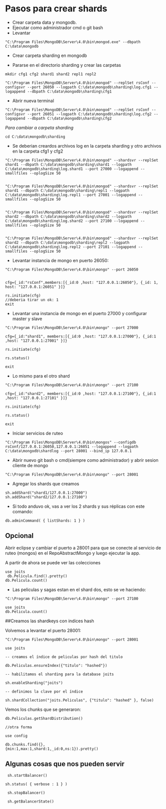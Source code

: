 # Pasos para crear shards
* Crear carpeta data y mongodb.
* Ejecutar como administrador cmd o git bash
* Levantar
```
"C:\Program Files\MongoDB\Server\4.0\bin\mongod.exe" --dbpath C:\data\mongodb
```

* Crear carpeta sharding en mongodb

* Pararse en el directorio sharding y crear las carpetas
```
mkdir cfg1 cfg2 shard1 shard2 repl1 repl2

"C:\Program Files\MongoDB\Server\4.0\bin\mongod" --replSet rsConf --configsvr --port 26050 --logpath C:\data\mongodb\sharding\log.cfg1 --logappend --dbpath C:\data\mongodb\sharding\cfg1
```

* Abrir nueva terminal
```
"C:\Program Files\MongoDB\Server\4.0\bin\mongod" --replSet rsConf --configsvr --port 26051 --logpath C:\data\mongodb\sharding\log.cfg2 --logappend --dbpath C:\data\mongodb\sharding\cfg2
```
*Para cambiar a carpeta sharding*
```
cd C:\data\mongodb\sharding
```
* Se deberian creardos archivos log en la carpeta sharding y otro archivos en la carpeta cfg1 y cfg2
```
"C:\Program Files\MongoDB\Server\4.0\bin\mongod" --shardsvr --replSet shard1 --dbpath C:\data\mongodb\sharding\shard1 --logpath C:\data\mongodb\sharding\log.shard1 --port 27000 --logappend --smallfiles --oplogSize 50


"C:\Program Files\MongoDB\Server\4.0\bin\mongod" --shardsvr --replSet shard1 --dbpath C:\data\mongodb\sharding\repl1 --logpath C:\data\mongodb\sharding\log.repl1 --port 27001 --logappend --smallfiles --oplogSize 50


"C:\Program Files\MongoDB\Server\4.0\bin\mongod" --shardsvr --replSet shard2 --dbpath C:\data\mongodb\sharding\shard2 --logpath C:\data\mongodb\sharding\log.shard2 --port 27100 --logappend --smallfiles --oplogSize 50


"C:\Program Files\MongoDB\Server\4.0\bin\mongod" --shardsvr --replSet shard2 --dbpath C:\data\mongodb\sharding\repl2 --logpath C:\data\mongodb\sharding\log.repl2 --port 27101 --logappend --smallfiles --oplogSize 50
```
* Levantar instancia de mongo en puerto 26050:
```
"C:\Program Files\MongoDB\Server\4.0\bin\mongo" --port 26050


cfg={_id:"rsConf",members:[{_id:0 ,host: "127.0.0.1:26050"}, {_id: 1, host: "127.0.0.1:26051" }]}

rs.initiate(cfg) 
//deberia tirar un ok: 1
exit
```
* Levantar una instancia de mongo en el puerto 27000 y configurar master y slave
```
"C:\Program Files\MongoDB\Server\4.0\bin\mongo" --port 27000

cfg={_id:"shard1", members:[{_id:0 ,host: "127.0.0.1:27000"}, {_id:1 ,host: "127.0.0.1:27001" }]}

rs.initiate(cfg)

rs.status()

exit
```

* Lo mismo para el otro shard
```
"C:\Program Files\MongoDB\Server\4.0\bin\mongo" --port 27100

cfg={_id:"shard2", members:[{_id:0 ,host: "127.0.0.1:27100"}, {_id:1 ,host: "127.0.0.1:27101" }]}

rs.initiate(cfg)

rs.status()

exit
```
* Iniciar servicios de ruteo
```
"C:\Program Files\MongoDB\Server\4.0\bin\mongos" --configdb rsConf/127.0.0.1:26050,127.0.0.1:26051 --logappend --logpath C:\data\mongodb\shardlog --port 28001 --bind_ip 127.0.0.1
```
* Abrir nuevo git bash o cmd(siempre como administrador) y abrir sesion cliente de mongo
```
"C:\Program Files\MongoDB\Server\4.0\bin\mongo" --port 28001
```
* Agregar los shards que creamos
```
sh.addShard("shard1/127.0.0.1:27000")
sh.addShard("shard2/127.0.0.1:27100")
```
* Si todo anduvo ok, vas a ver los 2 shards y sus réplicas con este comando:
```
db.adminCommand( { listShards: 1 } )
```
## Opcional
Abrir eclipse y cambiar el puerto a 28001 para que se conecte al servicio de ruteo (mongos) en el RepoAbstractMongo y luego ejecutar la app.

A partir de ahora se puede ver las colecciones
```
use joits
 db.Pelicula.find().pretty()
db.Pelicula.count()
```

* Las peliculas y sagas estan en el shard dos, esto se ve haciendo:
```
"C:\Program Files\MongoDB\Server\4.0\bin\mongo" --port 27100

use joits
db.Pelicula.count()
```
##Creamos las shardkeys con indices hash

Volvemos a levantar el puerto 28001:
```
"C:\Program Files\MongoDB\Server\4.0\bin\mongo" --port 28001

use joits

-- creamos el índice de peliculas por hash del titulo 

db.Peliculas.ensureIndex({"titulo": "hashed"})

-- habilitamos el sharding para la database joits

sh.enableSharding("joits")

-- definimos la clave por el índice 

sh.shardCollection("joits.Peliculas", {"titulo": "hashed" }, false)
```
Vemos los chunks que se generaron:
```
db.Peliculas.getShardDistribution()

//otra forma

use config

db.chunks.find({},
{min:1,max:1,shard:1,_id:0,ns:1}).pretty()

```
## Algunas cosas que nos pueden servir
```
 sh.startBalancer()

sh.status( { verbose : 1 } )

 sh.stopBalancer()

 sh.getBalancerState()
 ```









